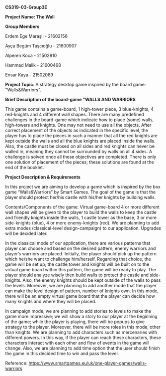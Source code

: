 **CS319-03-Group3E**

**Project Name: The Wall**

**Group Members**

Erdem Ege Maraşlı - 21602156

Ayça Begüm Taşcıoğlu - 21600907

Alperen Koca - 21502810

Hammad Malik - 21600468

Ensar Kaya - 21502089

**Project Topic**: A strategy desktop game inspired by the board game: "Walls&Warriors".

**Brief Description of the board-game "WALLS AND WARRIORS**

This game contains a game-board, 1 high-tower piece, 3 blue-knights, 4 red-knights and 4 different wall shapes. There are many predefined challenges in the board-game which indicate how to place (some) walls, high-towers and knights. One may not need to use all the objects. After correct placement of the objects as indicated in the specific level, the player has to place the pieces in such a manner that all the red knights are kept outside the walls and all the blue knights are placed inside the walls. Also, the castle must be closed on all sides and red knights can never be walled in, meaning they cannot be surrounded by walls on all 4 sides. A challenge is solved once all these objectives are completed. There is only one solution of placement of the pieces; these solutions are found at the end of the booklet. 



**Project Description & Requirements** 

In this project we are aiming to develop a game which is inspired by the box game “Walls&Warriors” by Smart Games. 
The goal of the game is that the player should protect her/his castle with his/her knights by building walls. 
 
Contents/Components of the game:
Virtual game-board
4 or more different wall shapes will be given to the player to 
build the walls to keep the castle and friendly knights inside the walls, 
1 castle tower as the base, 
3 or more side-knights (blue), 
4 or more enemy-knights (red). 
We are planning to add extra modes (classical-level design-campaign) to our application. 
Upgrades will be decided later.

In the classical mode of our application, 
there are various patterns that player can choose and based on the desired pattern, 
enemy warriors and player’s warriors are placed. 
Initially, the player should pick up the pattern which he/she want to challenge him/herself. 
Regarding that choice, the game will be set up; 
the castle tower and knights will be built on to the virtual game board within this pattern, 
the game will be ready to play. 
The player should analyze wisely then build walls to protect the castle and side-knights. 
Also, the enemy knights should be kept outside of the walls to pass the levels.
Moreover, we are planning to add another mode that the player can make the level design of pattern, 
number of knights own. 
In this mode, there will be an empty virtual game board 
that the player can decide how many knights and where they will be placed.

In campaign mode, we are planning to add stories to levels to make the game more impressive; 
we will show a story to our player at the beginning of the game; 
while the player is playing, 
there will be popups to give strategy to the player.
Moreover, there will be more roles in this mode, other than knights. 
We are planning to add characters such as mercenaries with different powers. 
In this way, if the player can reach these characters, 
these characters interact with each other and flow of events in the game will change. 
Also, we are planning to add time option that 
the user should finish the game in this decided time to win and pass the level.


	
Reference: https://www.smartgames.eu/uk/one-player-games/walls-warriors
